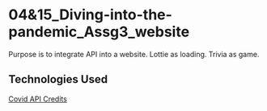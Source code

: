 # 04&15_Diving-into-the-pandemic_Assg3_website
Purpose is to integrate API into a website. Lottie as loading. Trivia as game.

## Technologies Used
[Covid API Credits](https://github.com/M-Media-Group/Covid-19-API)